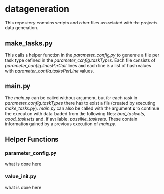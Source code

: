 # datageneration
This repository contains scripts and other files associated with the projects data generation.

## make\_tasks.py

This calls a helper function in the *parameter\_config.py* to generate a file per task type defined in the *parameter\_config.taskTypes*. Each file consists of *parameter\_config.linesPerCall* lines and each line is a list of hash values with *parameter\_config.tasksPerLine* values.

## main.py

The *main.py* can be called without argument, but for each task in *parameter\_config.taskTypes* there has to exist a file (created by executing *make\_tasks.py*). *main.py* can also be called with the argument **c** to continue the execution with data loaded from the following files: *bad\_tasksets*, *good\_tasksets* and, if available, *possible\_tasksets*. These contain information gained by a previous execution of *main.py*.

## Helper Functions

### parameter\_config.py

what is done here

### value\_init.py

what is done here
